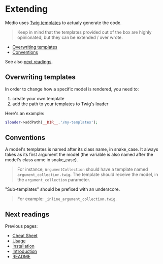 # Extending

Medio uses [Twig templates](http://twig.sensiolabs.org/) to actualy generate the
code.

> Keep in mind that the templates provided out of the box are highly opinionated,
> but they can be extended / over wrote.

* [Overwriting templates](#overwriting-templates)
* [Conventions](#conventions)

See also [next readings](#next-readings).

## Overwriting templates

In order to change how a specific model is rendered, you need to:

1. create your own template
2. add the path to your templates to Twig's loader

Here's an example:

```php
$loader->addPath(__DIR__.'/my-templates');
```

## Conventions

A model's templates is named after its class name, in snake_case. It always takes
as its first argument the model (the variable is also named after the model's class anme in snake_case).

> For instance, `ArgumentCollection` should have a template named `argument_collection.twig`.
> The template should receive the model, in the `argument_collection` parameter.

"Sub-templates" should be prefixed with an underscore.

> For example: `_inline_argument_collection.twig`.

## Next readings

Previous pages:

* [Cheat Sheet](04-cheat-sheet.md)
* [Usage](03-usage.md)
* [Installation](02-installation.md)
* [Introduction](01-introduction.md)
* [README](../README.md)
